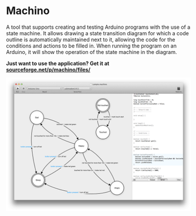 Machino
=======

A tool that supports creating and testing Arduino programs with the use of a state machine. It allows drawing a state transition diagram for which a code outline is automatically maintained next to it, allowing the code for the conditions and actions to be filled in. When running the program on an Arduino, it will show the operation of the state machine in the diagram.

**Just want to use the application? Get it at [sourceforge.net/p/machino/files/](https://sourceforge.net/p/machino/files/)**

![Machino](./Screenshots/Machino.png)
